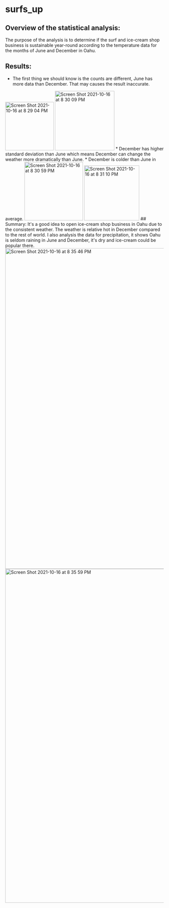 # surfs_up
## Overview of the statistical analysis:
The purpose of the analysis is to determine if the surf and ice-cream shop business is sustainable year-round according to the temperature data for the months of June and December in Oahu.
## Results:
* The first thing we should know is the counts are different, June has more data than December. That may causes the result inaccurate.
<img width="154" alt="Screen Shot 2021-10-16 at 8 29 04 PM" src="https://user-images.githubusercontent.com/88211298/137609738-34328737-ec8b-41e8-825c-f89a78e6e7d5.png">
<img width="189" alt="Screen Shot 2021-10-16 at 8 30 09 PM" src="https://user-images.githubusercontent.com/88211298/137609756-4bf0073c-c4dd-41bd-b06b-23fd752fd61d.png">
* December has higher standard deviation than June which means December can change the weather more dramatically than June.
* December is colder than June in average. 
<img width="186" alt="Screen Shot 2021-10-16 at 8 30 59 PM" src="https://user-images.githubusercontent.com/88211298/137609768-e3a42716-8ee2-4ca6-a544-7ae4e0586013.png">
<img width="175" alt="Screen Shot 2021-10-16 at 8 31 10 PM" src="https://user-images.githubusercontent.com/88211298/137609773-a0c5ba5c-ee3a-4dd2-8a28-7433b072515e.png">
## Summary:
It's a good idea to open ice-cream shop business in Oahu due to the consistent weather. The weather is relative hot in December compared to the rest of world. I also analysis the data for precipitation, it shows Oahu is seldom raining in June and December, it's dry and ice-cream could be popular there. 
<img width="1020" alt="Screen Shot 2021-10-16 at 8 35 46 PM" src="https://user-images.githubusercontent.com/88211298/137609880-b5af65bb-51e5-4c52-833e-8010aa6cad5d.png">
<img width="1062" alt="Screen Shot 2021-10-16 at 8 35 59 PM" src="https://user-images.githubusercontent.com/88211298/137609890-09acc02d-6b6c-47ac-837e-8a79891b2133.png">
